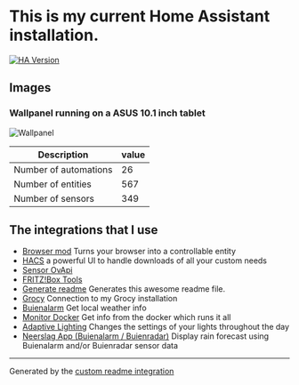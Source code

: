 # This is my current Home Assistant installation.
[![HA Version](https://img.shields.io/badge/Home%20Assistant-2021.5.1-brightgreen)](https://github.com/home-assistant/home-assistant/releases/2021.5.1)


## Images
### Wallpanel running on a ASUS 10.1 inch tablet
![Wallpanel](https://raw.githubusercontent.com/Warlock77/Home-Assistant/main/www/images/screenshots/Wallpanel2.png)

Description | value
-- | --
Number of automations | 26
Number of entities | 567
Number of sensors | 349


## The integrations that I use

- [Browser mod](https://github.com/thomasloven/hass-browser_mod/blob/master/README.md)
  Turns your browser into a controllable entity
- [HACS](https://hacs.xyz/docs/configuration/start)
  a powerful UI to handle downloads of all your custom needs
- [Sensor OvApi](https://github.com/Paul-dH/Home-Assisant-Sensor-OvApi)
- [FRITZ!Box Tools](https://github.com/mammuth/ha-fritzbox-tools/blob/master/README.md)
- [Generate readme](https://github.com/custom-components/readme)
  Generates this awesome readme file.
- [Grocy](https://github.com/custom-components/grocy)
  Connection to my Grocy installation
- [Buienalarm](https://github.com/gieljnssns/buienalarm-sensor-homeassistant/tree/master)
  Get local weather info
- [Monitor Docker](https://github.com/ualex73/monitor_docker)
  Get info from the docker which runs it all
- [Adaptive Lighting](https://www.home-assistant.io/integrations/adaptive_lighting)
  Changes the settings of your lights throughout the day
- [Neerslag App (Buienalarm / Buienradar)](https://github.com/aex351/home-assistant-neerslag-app)
  Display rain forecast using Buienalarm and/or Buienradar sensor data

***



Generated by the [custom readme integration](https://github.com/custom-components/readme)